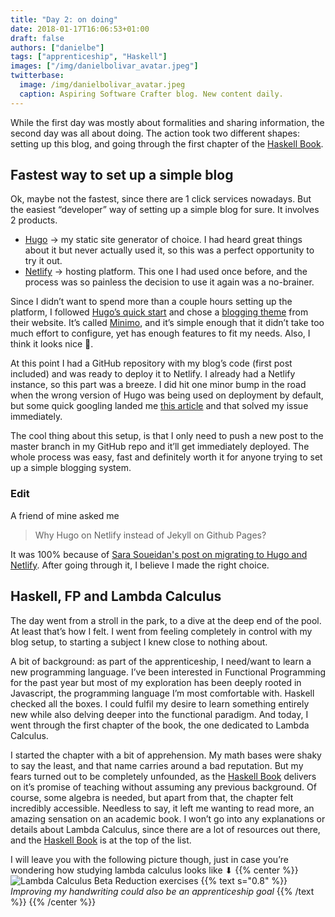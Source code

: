 ```yaml
---
title: "Day 2: on doing"
date: 2018-01-17T16:06:53+01:00
draft: false
authors: ["danielbe"]
tags: ["apprenticeship", "Haskell"]
images: ["/img/danielbolivar_avatar.jpeg"]
twitterbase: 
  image: /img/danielbolivar_avatar.jpeg
  caption: Aspiring Software Crafter blog. New content daily.
---
```


While the first day was mostly about formalities and sharing information, the second day was all about doing. The action took two different shapes: setting up this blog, and going through the first chapter of the [Haskell Book](http://haskellbook.com/).

## Fastest way to set up a simple blog

Ok, maybe not the fastest, since there are 1 click services nowadays. But the easiest “developer” way of setting up a simple blog for sure. It involves 2 products.

* [Hugo](https://gohugo.io/) -> my static site generator of choice. I had heard great things about it but never actually used it, so this was a perfect opportunity to try it out.
* [Netlify](https://www.netlify.com/) -> hosting platform. This one I had used once before, and the process was so painless the decision to use it again was a no-brainer.

Since I didn’t want to spend more than a couple hours setting up the platform, I followed [Hugo’s quick start](https://gohugo.io/getting-started/quick-start/) and chose a [blogging theme](https://themes.gohugo.io/tags/blog/) from their website. It’s called [Minimo](https://themes.gohugo.io/minimo/), and it’s simple enough that it didn’t take too much effort to configure, yet has enough features to fit my needs. Also, I think it looks nice 🙌.

At this point I had a GitHub repository with my blog’s code (first post included) and was ready to deploy it to Netlify. I already had a Netlify instance, so this part was a breeze. I did hit one minor bump in the road when the wrong version of Hugo was being used on deployment by default, but some quick googling landed me [this article](https://www.netlify.com/blog/2017/04/11/netlify-plus-hugo-0.20-and-beyond/) and that solved my issue immediately.

The cool thing about this setup, is that I only need to push a new post to the master branch in my GitHub repo and it’ll get immediately deployed. The whole process was easy, fast and definitely worth it for anyone trying to set up a simple blogging system.

### Edit

A friend of mine asked me

> Why Hugo on Netlify instead of Jekyll on Github Pages?

It was 100% because of [Sara Soueidan's post on migrating to Hugo and Netlify](https://www.sarasoueidan.com/blog/jekyll-ghpages-to-hugo-netlify/). After going through it, I believe I made the right choice.

## Haskell, FP and Lambda Calculus

The day went from a stroll in the park, to a dive at the deep end of the pool. At least that’s how I felt. I went from feeling completely in control with my blog setup, to starting a subject I knew close to nothing about.

A bit of background: as part of the apprenticeship, I need/want to learn a new programming language. I’ve been interested in Functional Programming for the past year but most of my exploration has been deeply rooted in Javascript, the programming language I’m most comfortable with. Haskell checked all the boxes. I could fulfil my desire to learn something entirely new while also delving deeper into the functional paradigm. And today, I went through the first chapter of the book, the one dedicated to Lambda Calculus.

I started the chapter with a bit of apprehension. My math bases were shaky to say the least, and that name carries around a bad reputation. But my fears turned out to be completely unfounded, as the [Haskell Book](http://haskellbook.com/) delivers on it’s promise of teaching without assuming any previous background. Of course, some algebra is needed, but apart from that, the chapter felt incredibly accessible. Needless to say, it left me wanting to read more, an amazing sensation on an academic book. I won’t go into any explanations or details about Lambda Calculus, since there are a lot of resources out there, and the [Haskell Book](http://haskellbook.com/) is at the top of the list.

I will leave you with the following picture though, just in case you’re wondering how studying lambda calculus looks like ⬇
{{% center %}}
![Lambda Calculus Beta Reduction exercises](/img/lambda_study.jpg)
{{% text s="0.8" %}}
_Improving my handwriting could also be an apprenticeship goal_
{{% /text %}}
{{% /center %}}

